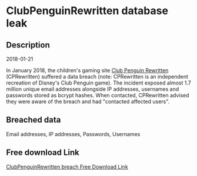 # ClubPenguinRewritten database leak

## Description

2018-01-21

In January 2018, the children's gaming site <a href="https://community.cprewritten.net/" target="_blank" rel="noopener">Club Penguin Rewritten</a> (CPRewritten) suffered a data breach (note: CPRewritten is an independent recreation of Disney's Club Penguin game). The incident exposed almost 1.7 million unique email addresses alongside IP addresses, usernames and passwords stored as bcrypt hashes. When contacted, CPRewritten advised they were aware of the breach and had &quot;contacted affected users&quot;.

## Breached data

Email addresses, IP addresses, Passwords, Usernames

## Free download Link

[ClubPenguinRewritten breach Free Download Link](https://tinyurl.com/2b2k277t)